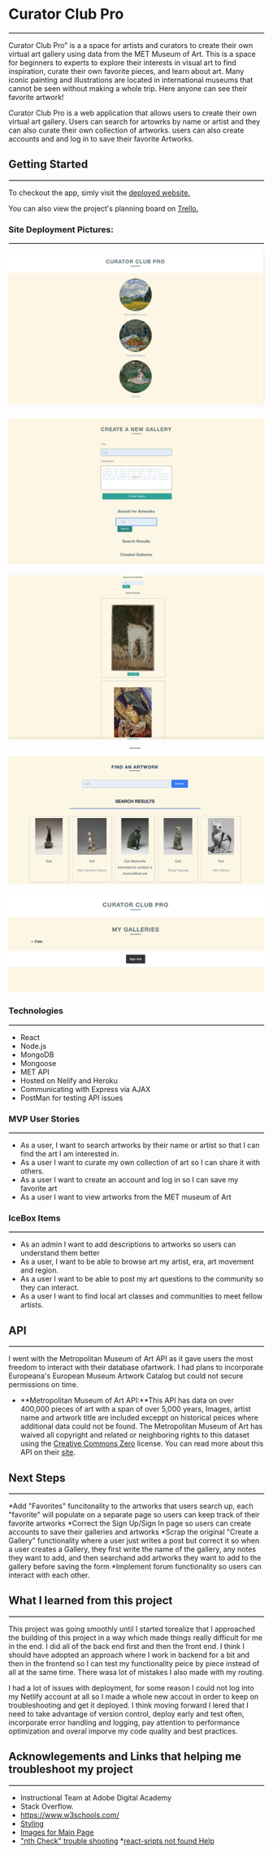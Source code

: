 # Curator Club Pro
<hr style="border: 1px solid #ccc">

Curator Club Pro” is a a space for artists and curators to create their own virtual art gallery using data from the MET Museum of Art. This is a space for beginners to experts to explore their interests in visual art to find inspiration, curate their own favorite pieces, and learn about art. Many iconic painting and illustrations are located in international museums that cannot be seen without making a whole trip. Here anyone can see their favorite artwork!

Curator Club Pro is a web application that allows users to create their own virtual art gallery. Users can search for artowrks by name or artist and they can also curate their own collection of artworks. users can also create accounts and and log in to save their favorite Artworks.

## Getting Started
<hr style="border: 1px solid #ccc"> 

To checkout the app, simly visit the [deployed website.](https://curator-club-pro.netlify.app/)

You can also view the project's planning board on [Trello.](https://trello.com/invite/b/yXJ0ojoB/ATTI68dedbaf1512ab98967d8168f82d935eB9B17A55/capstone-project)

### Site Deployment Pictures:
<hr style="border: 1px solid #ccc">

![Front Page](./images/curatorhome.png)

![Create Gallery](./images/curatorcreate.png)

![New Gallery Search](./images/curatorresult.png)

![Art Search](./images/curatorsearch.png)

![Library](./images/curatorsave.png)


### Technologies
<hr style="border: 1px solid #ccc">

- React
- Node.js
- MongoDB
- Mongoose
- MET API
- Hosted on Nelify and Heroku
- Communicating with Express via AJAX
- PostMan for testing API issues

### MVP User Stories
<hr style="border: 1px solid #ccc">

- As a user, I want to search artworks by their name or artist so that I can find the art I am interested in.
- As a user I want to curate my own collection of art so I can share it with others.
- As a user I want to create an account and log in so I can save my favorite art
- As a user I want to view artworks from the MET museum of Art

### IceBox Items
<hr style="border: 1px solid #ccc">

- As an admin I want to add descriptions to artworks so users can understand them better
- As a user, I want to be able to browse art my artist, era, art movement and region.
- As a user I want to be able to post my art questions to the community so they can interact.
- As a user I want to find local art classes and communities to meet fellow artists.

## API
<hr style="border: 1px solid #ccc">

I went with the Metropolitan Museum of Art API as it gave users the most freedom to interact with their database ofartwork. I had plans to incorporate Europeana's European Museum Artwork Catalog but could not secure permissions on time.

- **Metropolitan Museum of Art API:**This API has data on over 400,000 pieces of art with a span of over 5,000 years, Images, artist name and artwork title are included exceppt on historical peices where additional data could not be found. The Metropolitan Museum of Art has waived all copyright and related or neighboring rights to this dataset using the [Creative Commons Zero](https://creativecommons.org/publicdomain/zero/1.0/) license. You can read more about this API on their [site](https://metmuseum.github.io/).

## Next Steps
<hr style="border: 1px solid #ccc">
*Add "Favorites" funcitonality to the artworks that users search up, each "favorite" will populate on a separate page so users can keep track of their favorite artworks
*Correct the Sign Up/Sign In page so users can create accounts to save their galleries and artworks
*Scrap the original "Create a Gallery" functionality where a user just writes a post but correct it so when a user creates a Gallery, they first write the name of the gallery, any notes they want to add, and then searchand add artworks they want to add to the gallery before saving the form
*Implement forum functionality so users can interact with each other.

## What I learned from this project
<hr style="border: 1px solid #ccc">

This project was going smoothly until I started torealize that I approached the building of this project in a way which made things really difficult  for me in the end. I did all of the back end first and then the front end. I think I should have adopted an approach where I work in backend for a bit and then in the frontend so I can test my functionality peice by piece instead of all at the same time. There wasa lot of mistakes I also made with my routing.

I had a lot of issues with deployment, for some reason I could not log into my Netlify account at all so I made a whole new accout in order to keep on troubleshooting and get it deployed. I think moving forward I lered that I need to take advantage of version control, deploy early and test often, incorporate error handling and logging, pay attention to performance optimization and overal imporve my code quality and best practices.


## Acknowlegements and Links that helping me troubleshoot my project
<hr style="border: 1px solid #ccc">

* Instructional Team at Adobe Digital Academy
* Stack Overflow.
* https://www.w3schools.com/
* [Styling](https://www.w3schools.com/w3css/w3css_templates.asp)
* [Images for Main Page](https://www.metmuseum.org/art/collection/search?searchField=All&showOnly=openAccess&sortBy=relevance&pageSize=0&q=monet)
* ["nth Check" trouble shooting](https://stackoverflow.com/questions/71282206/github-dependabot-alert-inefficient-regular-expression-complexity-in-nth-check)
*[react-sripts not found Help ](https://itsjavascript.com/react-scripts-command-not-found#:~:text=The%20react%2Dscripts%3A%20command%20not%20found%20error%20mainly%20occurs%20if,node_modules%20folder%20and%20package%2Dlock.)
